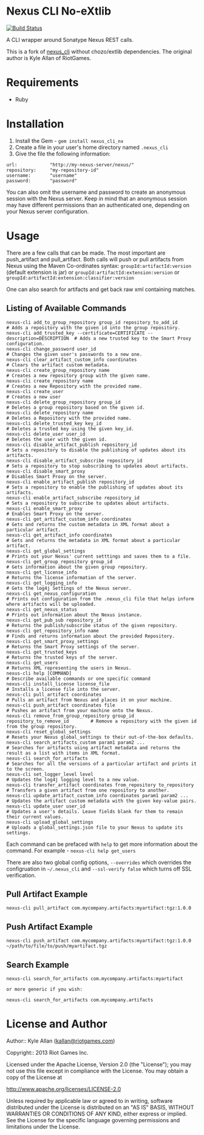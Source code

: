 # Nexus CLI No-eXtlib
[![Build Status](https://travis-ci.org/mbakhoff/nexus_cli_nx.png)](https://travis-ci.org/mbakhoff/nexus_cli_nx)

A CLI wrapper around Sonatype Nexus REST calls.

This is a fork of [nexus_cli](https://github.com/RiotGamesMinions/nexus_cli) without chozo/extlib dependencies.
The original author is Kyle Allan of RiotGames.

# Requirements

* Ruby

# Installation

1. Install the Gem - `gem install nexus_cli_nx`
2. Create a file in your user's home directory named `.nexus_cli`
3. Give the file the following information:

```
url: 			"http://my-nexus-server/nexus/"
repository:		"my-repository-id"
username: 		"username"
password: 		"password"
```

You can also omit the username and password to create an anonymous session with the Nexus server. Keep in mind that an anonymous session may have different permissions than an authenticated one, depending on your Nexus server configuration.

# Usage

There are a few calls that can be made. The most important are push\_artifact and pull\_artifact. Both calls will push or pull artifacts from Nexus using the Maven Co-ordinates syntax: `groupId:artifactId:version` (default extension is jar) or `groupId:artifactId:extension:version` or `groupId:artifactId:extension:classifier:version`

One can also search for artifacts and get back raw xml containing matches.

## Listing of Available Commands

```
nexus-cli add_to_group_repository group_id repository_to_add_id                # Adds a repository with the given id into the group repository.
nexus-cli add_trusted_key --certificate=CERTIFICATE --description=DESCRIPTION  # Adds a new trusted key to the Smart Proxy configuration.
nexus-cli change_password user_id                                              # Changes the given user's passwords to a new one.
nexus-cli clear_artifact_custom_info coordinates                               # Clears the artifact custom metadata.
nexus-cli create_group_repository name                                         # Creates a new repository group with the given name.
nexus-cli create_repository name                                               # Creates a new Repository with the provided name.
nexus-cli create_user                                                          # Creates a new user
nexus-cli delete_group_repository group_id                                     # Deletes a group repository based on the given id.
nexus-cli delete_repository name                                               # Deletes a Repository with the provided name.
nexus-cli delete_trusted_key key_id                                            # Deletes a trusted key using the given key_id.
nexus-cli delete_user user_id                                                  # Deletes the user with the given id.
nexus-cli disable_artifact_publish repository_id                               # Sets a repository to disable the publishing of updates about its artifacts.
nexus-cli disable_artifact_subscribe repository_id                             # Sets a repository to stop subscribing to updates about artifacts.
nexus-cli disable_smart_proxy                                                  # Disables Smart Proxy on the server.
nexus-cli enable_artifact_publish repository_id                                # Sets a repository to enable the publishing of updates about its artifacts.
nexus-cli enable_artifact_subscribe repository_id                              # Sets a repository to subscribe to updates about artifacts.
nexus-cli enable_smart_proxy                                                   # Enables Smart Proxy on the server.
nexus-cli get_artifact_custom_info coordinates                                 # Gets and returns the custom metadata in XML format about a particular artifact.
nexus-cli get_artifact_info coordinates                                        # Gets and returns the metadata in XML format about a particular artifact.
nexus-cli get_global_settings                                                  # Prints out your Nexus' current setttings and saves them to a file.
nexus-cli get_group_repository group_id                                        # Gets information about the given group repository.
nexus-cli get_license_info                                                     # Returns the license information of the server.
nexus-cli get_logging_info                                                     # Gets the log4j Settings of the Nexus server.
nexus-cli get_nexus_configuration                                              # Prints out configuration from the .nexus_cli file that helps inform where artifacts will be uploaded.
nexus-cli get_nexus_status                                                     # Prints out information about the Nexus instance.
nexus-cli get_pub_sub repository_id                                            # Returns the publish/subscribe status of the given repository.
nexus-cli get_repository_info name                                             # Finds and returns information about the provided Repository.
nexus-cli get_smart_proxy_settings                                             # Returns the Smart Proxy settings of the server.
nexus-cli get_trusted_keys                                                     # Returns the trusted keys of the server.
nexus-cli get_users                                                            # Returns XML representing the users in Nexus.
nexus-cli help [COMMAND]                                                       # Describe available commands or one specific command
nexus-cli install_license license_file                                         # Installs a license file into the server.
nexus-cli pull_artifact coordinates                                            # Pulls an artifact from Nexus and places it on your machine.
nexus-cli push_artifact coordinates file                                       # Pushes an artifact from your machine onto the Nexus.
nexus-cli remove_from_group_repository group_id repository_to_remove_id        # Remove a repository with the given id from the group repository.
nexus-cli reset_global_settings                                                # Resets your Nexus global_settings to their out-of-the-box defaults.
nexus-cli search_artifacts_custom param1 param2 ...                            # Searches for artifacts using artifact metadata and returns the result as a list with items in XML format.
nexus-cli search_for_artifacts                                                 # Searches for all the versions of a particular artifact and prints it to the screen.
nexus-cli set_logger_level level                                               # Updates the log4j logging level to a new value.
nexus-cli transfer_artifact coordinates from_repository to_repository          # Transfers a given artifact from one repository to another.
nexus-cli update_artifact_custom_info coordinates param1 param2 ...            # Updates the artifact custom metadata with the given key-value pairs.
nexus-cli update_user user_id                                                  # Updates a user's details. Leave fields blank for them to remain their current values.
nexus-cli upload_global_settings                                               # Uploads a global_settings.json file to your Nexus to update its settings.
```

Each command can be prefaced with `help` to get more information about the command. For example - `nexus-cli help get_users`

There are also two global config options, `--overrides` which overrides the configruation in `~/.nexus_cli` and `--ssl-verify false` which turns off SSL verification.

## Pull Artifact Example

```
nexus-cli pull_artifact com.mycompany.artifacts:myartifact:tgz:1.0.0
```

## Push Artifact Example

```
nexus-cli push_artifact com.mycompany.artifacts:myartifact:tgz:1.0.0 ~/path/to/file/to/push/myartifact.tgz
```

## Search Example

```
nexus-cli search_for_artifacts com.mycompany.artifacts:myartifact

or more generic if you wish:

nexus-cli search_for_artifacts com.mycompany.artifacts
```

# License and Author

Author:: Kyle Allan (<kallan@riotgames.com>)

Copyright:: 2013 Riot Games Inc.

Licensed under the Apache License, Version 2.0 (the "License");
you may not use this file except in compliance with the License.
You may obtain a copy of the License at

   http://www.apache.org/licenses/LICENSE-2.0

Unless required by applicable law or agreed to in writing, software
distributed under the License is distributed on an "AS IS" BASIS,
WITHOUT WARRANTIES OR CONDITIONS OF ANY KIND, either express or implied.
See the License for the specific language governing permissions and
limitations under the License.
